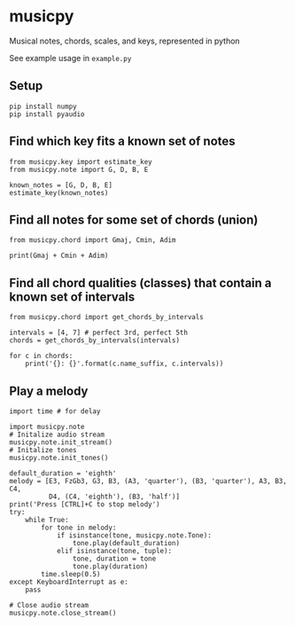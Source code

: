 # musicpy
Musical notes, chords, scales, and keys, represented in python

See example usage in `example.py`

## Setup
```
pip install numpy
pip install pyaudio

```


## Find which key fits a known set of notes
```
from musicpy.key import estimate_key
from musicpy.note import G, D, B, E

known_notes = [G, D, B, E]
estimate_key(known_notes)
```

## Find all notes for some set of chords (union)
```
from musicpy.chord import Gmaj, Cmin, Adim

print(Gmaj + Cmin + Adim)
```

## Find all chord qualities (classes) that contain a known set of intervals
```
from musicpy.chord import get_chords_by_intervals

intervals = [4, 7] # perfect 3rd, perfect 5th
chords = get_chords_by_intervals(intervals)

for c in chords:
    print('{}: {}'.format(c.name_suffix, c.intervals))
```

## Play a melody
```
import time # for delay

import musicpy.note
# Initalize audio stream
musicpy.note.init_stream()
# Initalize tones
musicpy.note.init_tones()

default_duration = 'eighth'
melody = [E3, FzGb3, G3, B3, (A3, 'quarter'), (B3, 'quarter'), A3, B3, C4,
          D4, (C4, 'eighth'), (B3, 'half')]
print('Press [CTRL]+C to stop melody')
try:
    while True:
        for tone in melody:
            if isinstance(tone, musicpy.note.Tone):
                tone.play(default_duration)
            elif isinstance(tone, tuple):
                tone, duration = tone
                tone.play(duration)
        time.sleep(0.5)
except KeyboardInterrupt as e:
    pass

# Close audio stream
musicpy.note.close_stream()
```
